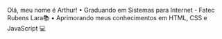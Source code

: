 Olá, meu nome é Arthur!
• Graduando em Sistemas para Internet - Fatec Rubens Lara📚
• Aprimorando meus conhecimentos em HTML, CSS e JavaScript 💻

